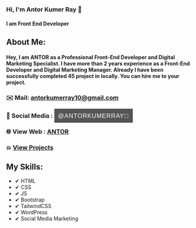 ### Hi, I'm Antor Kumer Ray 👋
#### I am Front End Developer



## About Me:
#### <p>Hey, I am ANTOR as a Professional Front-End Developer and Digital Marketing Specialist. I have more than 2 years experience as a Front-End Developer and Digital Marketing Manager. Already I have been successfully completed 45 project in locally. You can hire me to your project.</p>

### ✉️ Mail: <a href="mailto:antorkumerray10@gmail.com">antorkumerray10@gmail.com</a>
### 🌸 Social Media : <a style="text-transform: uppercase; background-color: #555555; padding: 10px; color: #fff; text-decoration: none; font-weight: 500; font-family: sans-serif; word-spacing: 10px; letter-spacing: 1px;" class="fbantor" target="_blank" href="https://www.facebook.com/antorkumerray"> @antorkumerray🤍</a>
### 🌐 View Web : <a class="webantor" target="_blank" href="https://antorkumerray.blogspot.com/"> ANTOR </a>
### 💥 <a class="webantor" target="_blank" href=""> View Projects </a>

## My Skills:
- ✔ HTML
- ✔ CSS
- ✔ JS
- ✔ Bootstrap 
- ✔ TailwindCSS 
- ✔ WordPress 
- ✔ Social Media Marketing
